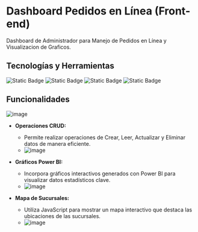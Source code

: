 # Dashboard Pedidos en Línea (Front-end)

Dashboard de Administrador para Manejo de Pedidos en Línea y Visualizacion de Graficos. 

## Tecnologías y Herramientas

![Static Badge](https://img.shields.io/badge/Code-Javascript-black?logo=javascript)   ![Static Badge](https://img.shields.io/badge/Code-SCSS-blue?logo=CSS) ![Static Badge](https://img.shields.io/badge/Code-HTML-blue?logo=HTML5)
![Static Badge](https://img.shields.io/badge/Code-CSS-yellow?logo=CSS3)


## Funcionalidades
![image](https://github.com/mffbn/Dashboard-Servicio-de-Pedidos/assets/99301567/b4cb2e71-cce1-47ec-8a80-029c395cca9f)

- **Operaciones CRUD:**
  - Permite realizar operaciones de Crear, Leer, Actualizar y Eliminar datos de manera eficiente.
  - ![image](https://github.com/mffbn/Dashboard-Servicio-de-Pedidos/assets/99301567/4ce8e4c5-ae57-4a3b-a9f3-f96ab75ba2f3)


- **Gráficos Power BI:**
  - Incorpora gráficos interactivos generados con Power BI para visualizar datos estadísticos clave.
  - ![image](https://github.com/mffbn/Dashboard-Servicio-de-Pedidos/assets/99301567/c3640381-efb6-4469-9656-fb64f74ec7ff)


- **Mapa de Sucursales:**
  - Utiliza JavaScript para mostrar un mapa interactivo que destaca las ubicaciones de las sucursales.
  - ![image](https://github.com/mffbn/Dashboard-Servicio-de-Pedidos/assets/99301567/b2b1fd55-5d78-429e-a23d-ec736e494f89)


